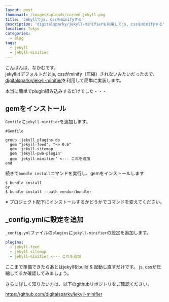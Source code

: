 ```yaml
---
layout: post
thumbnail: /images/uploads/screen_jekyll.png
title: 'Jekyllでjs, cssをminifyする'
description: 'digitalsparky/jekyll-minifierを利用してjs, cssをminifyする'
location: Tokyo
categories:
  - Blog
tags:
  - jekyll
  - jekyll-minifier
---
```

こんばんは、なかむです。  
jekyllはデフォルトだとjs, cssがminify（圧縮）されないみたいだったので、[digitalsparky/jekyll-minifier](https://github.com/digitalsparky/jekyll-minifier)を利用して簡単に実装します。

本当に簡単でplugin組み込みするだけでした・・・


## gemをインストール
`Gemfile`に`jekyll-minifier`を追加します。

```Gemfile
#Gemfile

group :jekyll_plugins do
  gem "jekyll-feed", "~> 0.6"
  gem 'jekyll-sitemap'
  gem 'jekyll-pwa-plugin'
  gem 'jekyll-minifier' <--- これを追加
end
```

続きて`bundle install`コマンドを実行し、gemをインストールします

```
$ bundle install 
or
$ bundle install --path vendor/bundler
```
※ プロジェクト配下にインストールするかどうかでコマンドを変えてください。

## _config.ymlに設定を追加
`_config.yml`ファイルの`plugins`に`jekyll-minifier`の設定を追加します。

```_config.yml
plugins:
  - jekyll-feed
  - jekyll-sitemap
  - jekyll-minifier <--- これを追加
```

ここまで準備できたらあとはjekyllをbuild & 起動し直すだけです。
js, cssが圧縮してるか確認してみましょう。

さらに詳しく知りたい方は、以下のgithubリポジトリをご確認ください。

<https://github.com/digitalsparky/jekyll-minifier>
